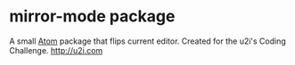 # mirror-mode package

A small [Atom](https://atom.io) package that flips current editor. Created for the u2i's Coding Challenge. http://u2i.com
